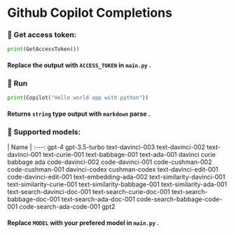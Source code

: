 # Github Copilot Completions
### 🔗 Get access token:
```python
print(GetAccessToken())
```
#### Replace the output with `ACCESS_TOKEN` in `main.py` .
### 🚀 Run
```python
print(Copilot("Hello world app with python"))
```
#### Returns `string` type output with `markdown` parse .
### 🔮 Supported models:
| Name |
:---:
gpt-4
gpt-3.5-turbo
text-davinci-003
text-davinci-002
text-davinci-001
text-curie-001
text-babbage-001
text-ada-001
davinci
curie
babbage
ada
code-davinci-002
code-davinci-001
code-cushman-002
code-cushman-001
davinci-codex
cushman-codex
text-davinci-edit-001
code-davinci-edit-001
text-embedding-ada-002
text-similarity-davinci-001
text-similarity-curie-001
text-similarity-babbage-001
text-similarity-ada-001
text-search-davinci-doc-001
text-search-curie-doc-001
text-search-babbage-doc-001
text-search-ada-doc-001
code-search-babbage-code-001
code-search-ada-code-001
gpt2
#### Replace `MODEL` with your prefered model in `main.py` .
